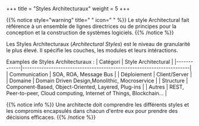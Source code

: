+++
title = "Styles Architecturaux"
weight = 5
+++

{{% notice style="warning" title=" " icon=" " %}}
Le style Architectural fait référence à un ensemble de lignes directrices ou de principes pour la conception et la construction de systèmes logiciels.
{{% /notice %}}

Les Styles Architecturaux (*Architectural Styles*) est le niveau de granularité le plus élevé. Il spécifie les couches, les modules et leurs intéractions.

Examples de Styles Architecturaux :
|    Catégori   |                           Style Architectural                         |
|-------------|----------------------------------------------------------------------|
| Communication | SOA, ROA, Message Bus                                                  |
| Déploiement    | Client/Server                                                          |
| Domaine        | Domain Driven Design,Monolithic, Mocroservice                          |
| Structure     | Component-Based, Object-Oriented, Layered, Plug-ins                    |
| Autres         | REST, Peer-to-peer, Cloud computing, Internet of Things, Blockchain... |

{{% notice info %}}
Une architecte doit comprendre les différents styles et les compromis encapsulés dans chacun d'entre eux pour prendre des décisions efficaces.
{{% /notice %}} 
